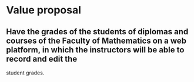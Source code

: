 # Value proposal

## Have the grades of the students of diplomas and courses of the Faculty of Mathematics on a web platform, in which the instructors will be able to record and edit the
student grades.
